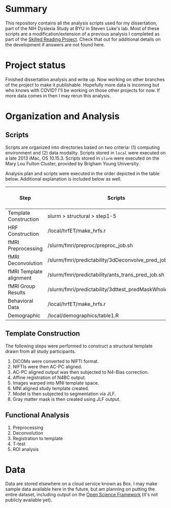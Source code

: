 # Summary

This repository contains all the analysis scripts used for my dissertation, part of the NIH Dyslexia Study at BYU in Steven Luke's lab. Most of these scripts are a modification/extension of a previous analysis I completed as part of the [Skilled Reading Project](https://github.com/btcarter/LinguisticPrediction). Check that out for additional details on the development if answers are not found here.

# Project status

Finished dissertation analysis and write up. Now working on other branches of the project to make it publishable. Hopefully more data is incoming but who knows with COVID? I'll be working on those other projects for now. If more data comes in then I may rerun this analysis.

# Organization and Analysis

## Scripts
Scripts are organized into directories based on two criteria: (1) computing environment and (2) data modality. Scripts stored in `local` were executed on a late 2013 iMac, OS 10.15.3. Scripts stored in `slurm` were executed on the Mary Lou Fulton Cluster, provided by Brigham Young University.

Analysis plan and scripts were executed in the order depicted in the table below. Additional explanation is included below as well.

| Step | Scripts | Output | Local or SLURM |
|------|--------|--------|----------------|
| Template Construction | slurm > structural > step1-5 | legion | SLURM |
| HRF Construction | /local/hrfET/make_hrfs.r | An event file per participant per event type | Local |
| fMRI Preprocessing | /slurm/fmri/preproc/preproc_job.sh | epi<1-5>_aligned+orig | SLURM |
| fMRI Deconvolution | /slurm/fmri/predictability/3dDeconvolve_pred_job.sh | predictability_deconv_blur5+orig | SLURM |
| fMRI Template alignment | /slurm/fmri/predictability/ants_trans_pred_job.sh | predictability_deconv_blur5_ANTS_resampled+tlrc | SLURM |
| fMRI Group Results | /slurm/fmri/predictability/3dttest_predMaskWhole_job.sh | Many | SLURM |
| Behavioral Data | /local/hrfET/make_hrfs.r | Figures and LaTeX formatted tables | Local |
| Demographic | /local/demographics/table1.R | Figures and LaTeX formatted tables | Local |

## Template Construction

The following steps were performed to construct a structural template drawn from all study participants.

1. DICOMs were converted to NIFTI format.
2. NIFTIs were then AC-PC aligned.
3. AC-PC aligned output was then subjected to N4-Bias correction.
4. Affine registration of N4BC output.
5. Images warped into MNI template space.
6. MNI aligned study template created.
7. Model is then subjected to segmentation via JLF.
8. Gray matter mask is then created using JLF output.

## Functional Analysis

1. Preprocessing
2. Deconvolution
3. Registration to template
4. T-test
5. ROI analysis

# Data

Data are stored elsewhere on a cloud service known as Box. I may make sample data available here in the future, but am planning on putting the entire dataset, including output on the [Open Science Framework](https://osf.io/gjp4e/) (it's not publicly available yet).
